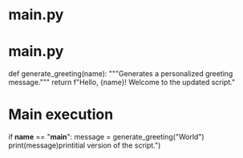 # main.py
# main.py
def generate_greeting(name):
  """Generates a personalized greeting message."""
  return f"Hello, {name}! Welcome to the updated script."

# Main execution
if __name__ == "__main__":
  message = generate_greeting("World")
  print(message)printitial version of the script.")
